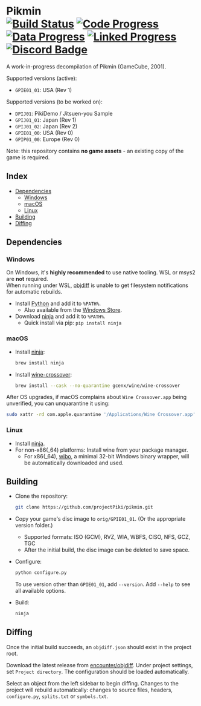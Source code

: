 Pikmin  
[![Build Status]][actions] [![Code Progress]][progress] [![Data Progress]][progress] [![Linked Progress]][progress] [![Discord Badge]][discord]
=============

[Build Status]: https://github.com/projectPiki/pikmin/actions/workflows/build.yml/badge.svg
[actions]: https://github.com/projectPiki/pikmin/actions/workflows/build.yml
[Code Progress]: https://decomp.dev/projectPiki/pikmin.svg?mode=shield&measure=code&label=Code&category=all
[Data Progress]: https://decomp.dev/projectPiki/pikmin.svg?mode=shield&measure=data&label=Data&category=all
[Linked Progress]: https://decomp.dev/projectPiki/pikmin.svg?mode=shield&measure=complete_code&label=Linked%20Code&category=all
[Discord Badge]: https://img.shields.io/discord/933849697485983765?color=%237289DA&logo=discord&logoColor=%23FFFFFF
[discord]: https://discord.gg/CWKqYMePX8
[progress]: https://decomp.dev/projectPiki/pikmin

A work-in-progress decompilation of Pikmin (GameCube, 2001).

Supported versions (active):

- `GPIE01_01`: USA (Rev 1)

Supported versions (to be worked on):
- `DPIJ01`: PikiDemo / Jitsuen-you Sample
- `GPIJ01_01`: Japan (Rev 1)
- `GPIJ01_02`: Japan (Rev 2)
- `GPIE01_00`: USA (Rev 0)
- `GPIP01_00`: Europe (Rev 0)

Note: this repository contains **no game assets** - an existing copy of the game is required.

Index
-----

- [Dependencies](#dependencies)
  - [Windows](#windows)
  - [macOS](#macos)
  - [Linux](#linux)
- [Building](#building)
- [Diffing](#diffing)

Dependencies
------------

### Windows

On Windows, it's **highly recommended** to use native tooling. WSL or msys2 are **not** required.  
When running under WSL, [objdiff](#diffing) is unable to get filesystem notifications for automatic rebuilds.

- Install [Python](https://www.python.org/downloads/) and add it to `%PATH%`.
  - Also available from the [Windows Store](https://apps.microsoft.com/store/detail/python-311/9NRWMJP3717K).
- Download [ninja](https://github.com/ninja-build/ninja/releases) and add it to `%PATH%`.
  - Quick install via pip: `pip install ninja`

### macOS

- Install [ninja](https://github.com/ninja-build/ninja/wiki/Pre-built-Ninja-packages):

  ```sh
  brew install ninja
  ```

- Install [wine-crossover](https://github.com/Gcenx/homebrew-wine):

  ```sh
  brew install --cask --no-quarantine gcenx/wine/wine-crossover
  ```

After OS upgrades, if macOS complains about `Wine Crossover.app` being unverified, you can unquarantine it using:

```sh
sudo xattr -rd com.apple.quarantine '/Applications/Wine Crossover.app'
```

### Linux

- Install [ninja](https://github.com/ninja-build/ninja/wiki/Pre-built-Ninja-packages).
- For non-x86(_64) platforms: Install wine from your package manager.
  - For x86(_64), [wibo](https://github.com/decompals/wibo), a minimal 32-bit Windows binary wrapper, will be automatically downloaded and used.

Building
--------

- Clone the repository:

  ```sh
  git clone https://github.com/projectPiki/pikmin.git
  ```

- Copy your game's disc image to `orig/GPIE01_01`. (Or the appropriate version folder.)
  - Supported formats: ISO (GCM), RVZ, WIA, WBFS, CISO, NFS, GCZ, TGC
  - After the initial build, the disc image can be deleted to save space.

- Configure:

  ```sh
  python configure.py
  ```

  To use version other than `GPIE01_01`, add `--version`. Add `--help` to see all available options.
- Build:

  ```sh
  ninja
  ```

Diffing
-------

Once the initial build succeeds, an `objdiff.json` should exist in the project root.

Download the latest release from [encounter/objdiff](https://github.com/encounter/objdiff). Under project settings, set `Project directory`. The configuration should be loaded automatically.

Select an object from the left sidebar to begin diffing. Changes to the project will rebuild automatically: changes to source files, headers, `configure.py`, `splits.txt` or `symbols.txt`.

